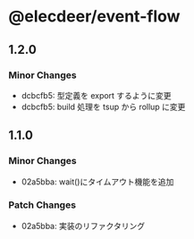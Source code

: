 # @elecdeer/event-flow

## 1.2.0

### Minor Changes

- dcbcfb5: 型定義を export するように変更
- dcbcfb5: build 処理を tsup から rollup に変更

## 1.1.0

### Minor Changes

- 02a5bba: wait()にタイムアウト機能を追加

### Patch Changes

- 02a5bba: 実装のリファクタリング
